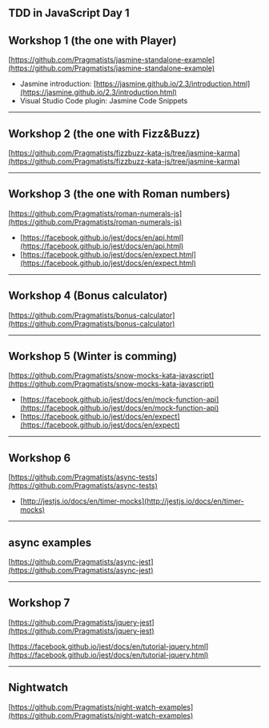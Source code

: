 ## TDD in JavaScript Day 1


## Workshop 1 (the one with Player)

[https://github.com/Pragmatists/jasmine-standalone-example](https://github.com/Pragmatists/jasmine-standalone-example)  

- Jasmine introduction: [https://jasmine.github.io/2.3/introduction.html](https://jasmine.github.io/2.3/introduction.html)  
- Visual Studio Code plugin: Jasmine Code Snippets  

------------------------------------------

## Workshop 2 (the one with Fizz&Buzz)

[https://github.com/Pragmatists/fizzbuzz-kata-js/tree/jasmine-karma](https://github.com/Pragmatists/fizzbuzz-kata-js/tree/jasmine-karma)  

------------------------------------------

## Workshop 3 (the one with Roman numbers)

[https://github.com/Pragmatists/roman-numerals-js](https://github.com/Pragmatists/roman-numerals-js)    

- [https://facebook.github.io/jest/docs/en/api.html](https://facebook.github.io/jest/docs/en/api.html)  
- [https://facebook.github.io/jest/docs/en/expect.html](https://facebook.github.io/jest/docs/en/expect.html)  

------------------------------------------

## Workshop 4 (Bonus calculator)

[https://github.com/Pragmatists/bonus-calculator](https://github.com/Pragmatists/bonus-calculator)

------------------------------------------

## Workshop 5 (Winter is comming)

[https://github.com/Pragmatists/snow-mocks-kata-javascript](https://github.com/Pragmatists/snow-mocks-kata-javascript)  


- [https://facebook.github.io/jest/docs/en/mock-function-api](https://facebook.github.io/jest/docs/en/mock-function-api)  
- [https://facebook.github.io/jest/docs/en/expect](https://facebook.github.io/jest/docs/en/expect)  

------------------------------------------

## Workshop 6 

[https://github.com/Pragmatists/async-tests](https://github.com/Pragmatists/async-tests)

- [http://jestjs.io/docs/en/timer-mocks](http://jestjs.io/docs/en/timer-mocks)

------------------------------------------

## async examples

[https://github.com/Pragmatists/async-jest](https://github.com/Pragmatists/async-jest)

------------------------------------------

## Workshop 7

[https://github.com/Pragmatists/jquery-jest](https://github.com/Pragmatists/jquery-jest)

[https://facebook.github.io/jest/docs/en/tutorial-jquery.html](https://facebook.github.io/jest/docs/en/tutorial-jquery.html)

------------------------------------------

## Nightwatch

[https://github.com/Pragmatists/night-watch-examples](https://github.com/Pragmatists/night-watch-examples)



